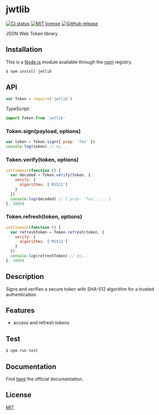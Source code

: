 # jwtlib

[![CI status](https://img.shields.io/github/actions/workflow/status/philippeHuetJS/jwtlib/ci.yml)](https://github.com/philippeHuetJS/jwtlib/actions)
[![MIT license](https://img.shields.io/github/license/philippeHuetJS/jwtlib)](https://github.com/philippeHuetJS/jwtlib/blob/master/LICENSE)
[![GitHub release](https://img.shields.io/github/v/release/philippeHuetJS/jwtlib)](https://github.com/philippeHuetJS/jwtlib/releases)

JSON Web Token library

## Installation

This is a [Node.js](https://nodejs.org/en/) module available through the [npm](https://www.npmjs.com/) registry.

```sh
$ npm install jwtlib
```

## API

```js
var Token = require('jwtlib')
```

TypeScript:

```typescript
import Token from 'jwtlib'
```

### Token.sign(payload, options)

```js
var token = Token.sign({ prop: 'foo' })
console.log(token) // ey...
```

### Token.verify(token, options)

```js
setTimeout(function () {
  var decoded = Token.verify(token, {
    verify: {
      algorithms: ['RS512']
    }
  })
  console.log(decoded) // { prop: 'foo', ... }
}, 3000)
```

### Token.refresh(token, options)

```js
setTimeout(function () {
  var refreshToken = Token.refresh(token, {
    verify: {
      algorithms: ['RS512']
    }
  })
  console.log(refreshToken) // ey...
}, 3000)
```

## Description

Signs and verifies a secure token with SHA-512 algorithm for a trusted authentication.

## Features

 * access and refresh tokens

## Test

```sh
$ npm run test
```

## Documentation

Find [here](https://www.npmjs.com/package/jsonwebtoken) the official documentation.

## License

[MIT](LICENSE)

